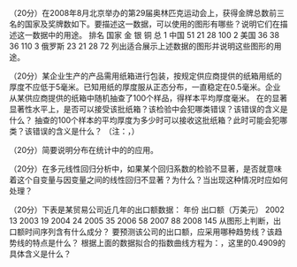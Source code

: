 （20分）在2008年8月北京举办的第29届奥林匹克运动会上，获得金牌总数前三名的国家及奖牌数如下。要描述这一数据，可以使用的图形有哪些？说明它们在描述这一数据中的用途。
排名	国家	金	银	铜	总
1	中国	51	21	28	100
2	美国	36	38	36	110
3	俄罗斯	23	21	28	72
列出适合展示上述数据的图形并说明这些图形的用途。

（20分）某企业生产的产品需用纸箱进行包装，按规定供应商提供的纸箱用纸的厚度不应低于5毫米。已知用纸的厚度服从正态分布，一直稳定在0.5毫米。企业从某供应商提供的纸箱中随机抽查了100个样品，得样本平均厚度毫米。
在的显著显著性水平上，是否可以接受该批纸箱？该检验中会犯哪类错误？该错误的含义是什么？
抽查的100个样本的平均厚度为多少时可以接收这批纸箱？此时可能会犯哪类？该错误的含义是什么？
（注：，）

（20分）简要说明分布在统计中的的应用。

（20分）在多元线性回归分析中，如果某个回归系数的检验不显著，是否就意味着这个自变量与因变量之间的线性回归不显著？为什么？当出现这种情况时应如何处理？

（20分）下表是某贸易公司近几年的出口额数据：
年份	出口额（万美元）
2002	13
2003	19
2004	24
2005	35
2006	58
2007	88
2008	145
从图形上判断，出口额时间序列含有什么成分？
要预测该公司的出口额，应采用哪种趋势线？该趋势线的特点是什么？
根据上面的数据拟合的指数曲线方程为：，这里的0.4909的具体含义是什么？

